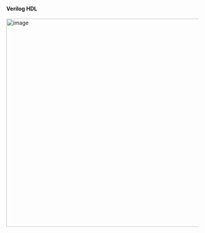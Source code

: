 #### Verilog HDL


<img width="1073" height="546" alt="image" src="https://github.com/user-attachments/assets/4337bba9-38e8-4dbb-a161-ea275b544d6f" />
